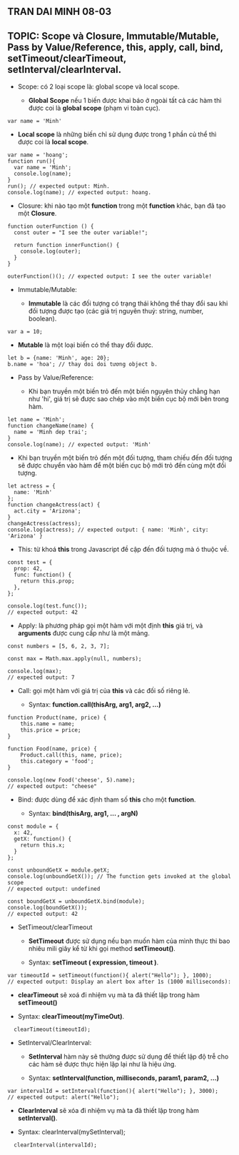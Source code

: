 ## TRAN DAI MINH 08-03

## TOPIC: Scope và Closure, Immutable/Mutable, Pass by Value/Reference, this, apply, call, bind, setTimeout/clearTimeout, setInterval/clearInterval.

- Scope: có 2 loại scope là: global scope và local scope.

  - **Global Scope** nếu 1 biến được khai báo ở ngoài tất cả các hàm thì được coi là **global scope** (phạm vi toàn cục).

```
var name = 'Minh'
```

- **Local scope** là những biến chỉ sử dụng được trong 1 phần củ thể thì được coi là **local scope**.

```
var name = 'hoang';
function run(){
  var name = 'Minh';
  console.log(name);
}
run(); // expected output: Minh.
console.log(name); // expected output: hoang.
```

- Closure: khi nào tạo một **function** trong một **function** khác, bạn đã tạo một **Closure**.

```
function outerFunction () {
  const outer = "I see the outer variable!";

  return function innerFunction() {
    console.log(outer);
  }
}

outerFunction()(); // expected output: I see the outer variable!
```

- Immutable/Mutable:

  - **Immutable** là các đối tượng có trạng thái không thể thay đổi sau khi đối tượng được tạo (các giá trị nguyên thuỷ: string, number, boolean).

```
var a = 10;
```

- **Mutable** là một loại biến có thể thay đổi được.

```
let b = {name: 'Minh', age: 20};
b.name = 'hoa'; // thay doi doi tương object b.
```

- Pass by Value/Reference:

  - Khi bạn truyền một biến trỏ đến một biến nguyên thủy chẳng hạn như 'hi', giá trị sẽ được sao chép vào một biến cục bộ mới bên trong hàm.

```
let name = 'Minh';
function changeName(name) {
  name = 'Minh dep trai';
}
console.log(name); // expected output: 'Minh'
```

- Khi bạn truyền một biến trỏ đến một đối tượng, tham chiếu đến đối tượng sẽ được chuyển vào hàm để một biến cục bộ mới trỏ đến cùng một đối tượng.

```
let actress = {
  name: 'Minh'
};
function changeActress(act) {
  act.city = 'Arizona';
}
changeActress(actress);
console.log(actress); // expected output: { name: 'Minh', city: 'Arizona' }
```

- This: từ khoá **this** trong Javascript đề cập đến đối tượng mà ó thuộc về.

```
const test = {
  prop: 42,
  func: function() {
    return this.prop;
  },
};

console.log(test.func());
// expected output: 42
```

- Apply: là phương pháp gọi một hàm với một định **this** giá trị, và **arguments** được cung cấp như là một mảng.

```
const numbers = [5, 6, 2, 3, 7];

const max = Math.max.apply(null, numbers);

console.log(max);
// expected output: 7
```

- Call: gọi một hàm với giá trị của **this** và các đối số riêng lẻ.

  - Syntax: **function.call(thisArg, arg1, arg2, ...)**

```
function Product(name, price) {
    this.name = name;
    this.price = price;
}

function Food(name, price) {
    Product.call(this, name, price);
    this.category = 'food';
}

console.log(new Food('cheese', 5).name);
// expected output: "cheese"
```

- Bind: được dùng để xác định tham số **this** cho một **function**.

  - Syntax: **bind(thisArg, arg1, ... , argN)**

```
const module = {
  x: 42,
  getX: function() {
    return this.x;
  }
};

const unboundGetX = module.getX;
console.log(unboundGetX()); // The function gets invoked at the global scope
// expected output: undefined

const boundGetX = unboundGetX.bind(module);
console.log(boundGetX());
// expected output: 42
```

- SetTimeout/clearTimeout

  - **SetTimeout** được sử dụng nếu bạn muốn hàm của mình thực thi bao nhiêu mili giây kể từ khi gọi method **setTimeout()**.

  - Syntax: **setTimeout ( expression, timeout )**.

```
var timeoutId = setTimeout(function(){ alert("Hello"); }, 1000);
// expected output: Display an alert box after 1s (1000 milliseconds):
```

- **clearTimeout** sẽ xoá đi nhiệm vụ mà ta đã thiết lập trong hàm **setTimeout()**

- Syntax: **clearTimeout(myTimeOut)**.

```
  clearTimeout(timeoutId);
```

- SetInterval/ClearInterval:

  - **SetInterval** hàm này sẽ thường được sử dụng để thiết lập độ trễ cho các hàm sẽ được thực hiện lặp lại như là hiệu ứng.

  - Syntax: **setInterval(function, milliseconds, param1, param2, ...)**

```
var intervalId = setInterval(function(){ alert("Hello"); }, 3000);
// expected output: alert("Hello");
```

- **ClearInterval** sẽ xóa đi nhiệm vụ mà ta đã thiết lập trong hàm **setInterval()**.

- Syntax: clearInterval(mySetInterval);

```
  clearInterval(intervalId);
```
